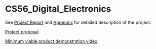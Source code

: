 # CS56_Digital_Electronics

See [Project Report](ES31_CS56_Luo_Goel_VGA(Tic-tac-toe).pdf) and [Appendix](ES31_CS56_Luo_Goel_VGA(Tic-tac-toe)_appendix.pdf) for detailed description of the project.

[Project proposal](Project_Proposal.pdf)

[Minimum viable product demonstration video](MVP.mp4)

